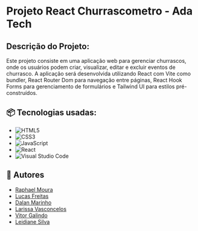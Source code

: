# Projeto React Churrascometro - Ada Tech

## Descrição do Projeto:

Este projeto consiste em uma aplicação web para gerenciar churrascos, onde os usuários podem criar, visualizar, editar e excluir eventos de churrasco. A aplicação será desenvolvida utilizando React com Vite como bundler, React Router Dom para navegação entre páginas, React Hook Forms para gerenciamento de formulários e Tailwind UI para estilos pré-construídos.





## 📦 Tecnologias usadas:

* ![HTML5](https://img.shields.io/badge/html5-%23E34F26.svg?style=for-the-badge&logo=html5&logoColor=white)
* ![CSS3](https://img.shields.io/badge/css3-%231572B6.svg?style=for-the-badge&logo=css3&logoColor=white)
* ![JavaScript](https://img.shields.io/badge/javascript-%23323330.svg?style=for-the-badge&logo=javascript&logoColor=%23F7DF1E)
* ![React](https://img.shields.io/badge/react-%2320232a.svg?style=for-the-badge&logo=react&logoColor=%2361DAFB)
* ![Visual Studio Code](https://img.shields.io/badge/Visual%20Studio%20Code-0078d7.svg?style=for-the-badge&logo=visual-studio-code&logoColor=white)








## 👷 Autores

- <a href='https://github.com/Raphaell-Alves'>Raphael Moura</a>
- <a href='https://github.com/LucasDev9645'>Lucas Freitas</a>
- <a href='https://github.com/dalanmarinho'>Dalan Marinho</a>
- <a href='https://github.com/Rvssa'>Larissa Vasconcelos</a>
- <a href='https://github.com/BR-Darkness'>Vitor Galindo</a>
- <a href='https://github.com/Profleide '>Leidiane Silva</a>
